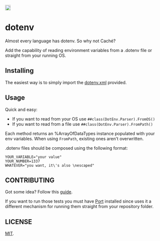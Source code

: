 <p>
    <img src="https://img.shields.io/badge/Port-enabled-green.svg" height="18">
</p>

# dotenv

Almost every language has dotenv. So why not Caché?

Add the capability of reading environment variables from a .dotenv file or straight from your running OS.

## Installing

The easiest way is to simply import the [dotenv.xml](https://github.com/rfns/dotenv/blob/master/dotenv.xml) provided.

## Usage

Quick and easy:

* If you want to read from your OS use `##class(DotEnv.Parser).FromOS()`
* If you want to read from a file use `##class(DotEnv.Parser).FromPath()`

Each method returns an %ArrayOfDataTypes instance populated with your env variables. When using `FromPath`, existing ones aren't overwritten.

.dotenv files should be composed using the following format:

```
YOUR_VARIABLE="your value"
YOUR_NUMBER=1337
WHATEVER="you want, it\'s also \nescaped"
```

## CONTRIBUTING

Got some idea? Follow this [guide](https://github.com/rfns/dotenv/blob/master/CONTRIBUTING.md).

If you want to run those tests you must have [Port](https://github.com/rfns/port) installed since uses it a different mechanism for running them straight from your repository folder.

## LICENSE

[MIT](https://github.com/rfns/dotenv/blob/master/LICENSE).
